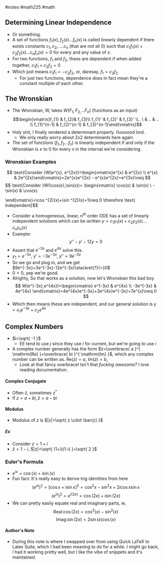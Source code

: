 #notes #math225 #math 

## Determining Linear Independence
- Or something.
- A set of functions $f_{1}(x),f_{2}(x)...f_{n}(x)$ is called linearly dependent if there exists constants $c_{1},c_{2},....c_{n}$ (that are not all 0) such that $c_{1}f_{1}(x)+c_{2}f_{2}(x)...c_{n}f_{n}(x)=0$ for every and any value of $x$.
- For two functions, $f_{1}$ and $f_{2}$, these are dependent if when added together, $c_{1}f_{1}+c_{2}f_{2}=0$
- Which just means $c_{1}f_{1}=-c_{2}f_{2}$, or, daresay, $f_{1}=c_{3}f_{2}$
	- For just two functions, dependence does in fact mean they're a constant multiple of each other.

## The Wronskian
- The Wronskian, W, takes $W(F_{1},F_{2,}...F_{n})$ (functions as an input)
$$\begin{vmatrix}f_{1} & f_{2}& f_{3}\\ f_{1}' & f_{2}' & f_{3}' \\.. \ & .. & ..  \\ f_{1}^{n-1} & f_{2}^{n-1} & f_{3}^{n-1}\end{vmatrix}$$
- Holy shit, I finally rendered a determinant properly. Goooood lord.
	- We only really worry about 2x2 determinants here again.
- The set of functions $(f_{1},f_{2}...f_{n})$ is linearly independent if and only if the Wronskian is $\neq$ to 0 for every $x$ in the interval we're considering.


### Wronskian Examples
$$
\text{Consider }W(e^{x}, e^{2x})=\begin{vmatrix}e^{x} & e^{2x}  \\ e^{x} & 2e^{2x}\end{vmatrix}=2e^{x}e^{2x} - e^{x}e^{2x}=e^{3x}\neq
$$ 
$$
\text{Consider }W(\cos(x),\sin(x))= \begin{vmatrix} \cos(x) & \sin(x) \\
-\sin(x) & \cos(x)

\end{vmatrix}=\cos ^{2}(x)+\sin ^{2}(x)=1\neq 0
\therefore \text{ Independent}$$
- Consider a homogeneous, linear, n$^{th}$ order ODE has a set of linearly independent solutions which can be written $y=c_{1}y_{1}(x) + c_{2}y_{2}(x)\dots c_{n}y_{n}(x)$
- Example: 
$$
y''-y'-12y=0
$$
- Assert that $e^{-3x}$ and $e^{4x}$ solve this.
- $y_{1} =e^{-3x}$, $y'=-3e^{-3x}$, $y''=9e^{-3x}$
- So we go and plug in, and we get $9e^{-3x}+3e^{-3x}-12e^{-3x}\stackrel{?}{=}0$
- $0=0$, yep we're good.
- Alrighty, So that works as a solution, now let's Wronskian this bad boy
$$
W(e^{-3x},e^{4x})=\begin{vmatrix} e^{-3x} & e^{4x} \\
-3e^{-3x} & 4e^{4x}
\end{vmatrix}=4e^{4x}e^{-3x}+3e^{4x}e^{-3x}=7e^{x}\neq 0
$$
- Which then means these are independent, and our general solution is $y=c_{1}e^{-3x}+c_{2}e^{4x}$

## Complex Numbers
- $i=\sqrt{ -1 }$
	- EE tend to use $j$ since they use $i$ for current, but we're going to use $i$ 
- A  complex number generally has the form $z=\overbrace{ a }^{ \mathrm{Re} }+\overbrace{ bi }^{ \mathrm{Im} }$, which any complex number can be written as. $\mathrm{Re}(z)=a, \  \mathrm{Im}(z)=b$,
	- Look at that fancy overbrace! Isn't that *fucking awesome?* I love reading documentation.
#### Complex Conjugate
- Often $\bar{z}$, sometimes $z^{*}$ 
- If $z=a+bi,\bar{z}=a-bi$

#### Modulus
- Modulus of $z$ is $|z|=\sqrt{ z \cdot  \bar{z} }$
##### Ex
- Consider $z=1+i$
- $\bar{z}=1-i$, $|z|=\sqrt{ (1+i)(1-i) }=\sqrt{ 2 }$ 
### Euler's Formula
- $e^{ix}=\cos(x)+i\sin(x)$
- Fun fact: It's really easy to derive trig identities from here
$$
(e^{ix} )^{2}=[\cos x+i\sin x]^{2}=\cos ^{2}x-\sin ^{2}x+2i\cos x\sin x
$$
$$
(e^{ix})^{2}=e^{i(2x)}=\cos(2x)+i\sin(2x)
$$
- We can pretty easily equate real and imaginary parts, ie, 
$$
\mathrm{Real: }\cos(2x)=\cos ^{2}(x)-\sin ^{2}(x)
$$
$$
\mathrm{Imag: }\sin(2x)=2\sin(x)\cos(x)
$$

#### Author's Note
- During this note is where I swapped over from using Quick LaTeX to Latex Suite, which I had been meaning to do for a while. I might go back, I had it working pretty well, but I like the vibe of snippets and it's maintained.